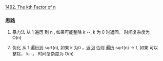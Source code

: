 [1492. The kth Factor of n](https://leetcode.com/problems/the-kth-factor-of-n/)


### 思路
1. 暴力法
   从 1 遍历 到 n , 如果可能整除 k --, k 为 0 时返回。 时间复杂度为 O(n)

2. 优化
   从 1 遍历到 sqrt(n), 如果 k 为0 ，返回
   否则 遍历 sqrt(n) -> 1, 如果 可以整除， k--。 时间复杂度为 O(n)
